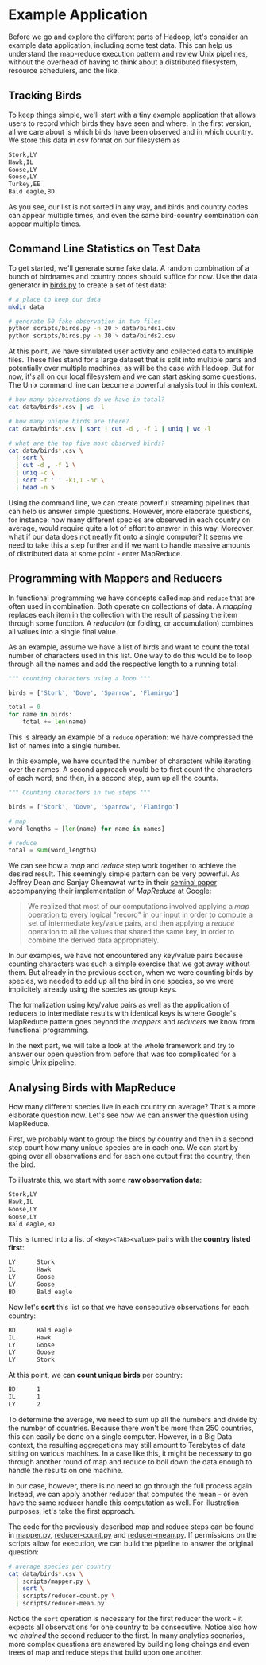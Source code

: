 # Example Application
Before we go and explore the different parts of Hadoop, let's consider an example data application, including some test data. This can help us understand the map-reduce execution pattern and review Unix pipelines, without the overhead of having to think about a distributed filesystem, resource schedulers, and the like.


## Tracking Birds
To keep things simple, we'll start with a tiny example application that allows users to record which birds they have seen and where. In the first version, all we care about is which birds have been observed and in which country. We store this data in csv format on our filesystem as

```txt
Stork,LY
Hawk,IL
Goose,LY
Goose,LY
Turkey,EE
Bald eagle,BD
```

As you see, our list is not sorted in any way, and birds and country codes can appear multiple times, and even the same bird-country combination can appear multiple times.


## Command Line Statistics on Test Data
To get started, we'll generate some fake data. A random combination of a bunch of birdnames and country codes should suffice for now. Use the data generator in [birds.py](scripts/birds.py) to create a set of test data:

```sh
# a place to keep our data
mkdir data

# generate 50 fake observation in two files
python scripts/birds.py -n 20 > data/birds1.csv
python scripts/birds.py -n 30 > data/birds2.csv
```

At this point, we have simulated user activity and collected data to multiple files. These files stand for a large dataset that is split into multiple parts and potentially over multiple machines, as will be the case with Hadoop. But for now, it's all on our local filesystem and we can start asking some questions. The Unix command line can become a powerful analysis tool in this context.

```sh
# how many observations do we have in total?
cat data/birds*.csv | wc -l

# how many unique birds are there?
cat data/birds*.csv | sort | cut -d , -f 1 | uniq | wc -l

# what are the top five most observed birds?
cat data/birds*.csv \
  | sort \
  | cut -d , -f 1 \
  | uniq -c \
  | sort -t ' ' -k1,1 -nr \
  | head -n 5
```

Using the command line, we can create powerful streaming pipelines that can help us answer simple questions. However, more elaborate questions, for instance: how many different species are observed in each country on average, would require quite a lot of effort to answer in this way. Moreover, what if our data does not neatly fit onto a single computer? It seems we need to take this a step further and if we want to handle massive amounts of distributed data at some point - enter MapReduce.


## Programming with Mappers and Reducers
In functional programming we have concepts called `map` and `reduce` that are often used in combination. Both operate on collections of data. A *mapping* replaces each item in the collection with the result of passing the item through some function. A *reduction* (or folding, or accumulation) combines all values into a single final value.

As an example, assume we have a list of birds and want to count the total number of characters used in this list. One way to do this would be to loop through all the names and add the respective length to a running total:

```py
""" counting characters using a loop """

birds = ['Stork', 'Dove', 'Sparrow', 'Flamingo']

total = 0
for name in birds:
    total += len(name)
```

This is already an example of a `reduce` operation: we have compressed the list of names into a single number.

In this example, we have counted the number of characters while iterating over the names. A second approach would be to first count the characters of each word, and then, in a second step, sum up all the counts.

```py
""" Counting characters in two steps """

birds = ['Stork', 'Dove', 'Sparrow', 'Flamingo']

# map
word_lengths = [len(name) for name in names]

# reduce
total = sum(word_lengths)
```

We can see how a *map* and *reduce* step work together to achieve the desired result. This seemingly simple pattern can be very powerful. As Jeffrey Dean and Sanjay Ghemawat write in their [seminal paper](https://research.google/pubs/pub62/) accompanying their implementation of *MapReduce* at Google:

> We realized that most of our computations involved applying a *map* operation to every logical "record" in our input in order to compute a set of intermediate key/value pairs, and then applying a *reduce* operation to all the values that shared the same key, in order to combine the derived data appropriately.

In our examples, we have not encountered any key/value pairs because counting characters was such a simple exercise that we got away without them. But already in the previous section, when we were counting birds by species, we needed to add up all the bird in one species, so we were implicitely already using the species as group keys.

The formalization using key/value pairs as well as the application of reducers to intermediate results with identical keys is where Google's MapReduce pattern goes beyond the *mappers* and *reducers* we know from functional programming.

In the next part, we will take a look at the whole framework and try to answer our open question from before that was too complicated for a simple Unix pipeline.


## Analysing Birds with MapReduce
How many different species live in each country on average? That's a more elaborate question now. Let's see how we can answer the question using MapReduce.

First, we probably want to group the birds by country and then in a second step count how many unique species are in each one. We can start by going over all observations and for each one output first the country, then the bird.

To illustrate this, we start with some **raw observation data**:

```txt
Stork,LY
Hawk,IL
Goose,LY
Goose,LY
Bald eagle,BD
```

This is turned into a list of `<key><TAB><value>` pairs with the **country listed first**:

```txt
LY      Stork
IL      Hawk
LY      Goose
LY      Goose
BD      Bald eagle
```

Now let's **sort** this list so that we have consecutive observations for each country:

```txt
BD      Bald eagle
IL      Hawk
LY      Goose
LY      Goose
LY      Stork
```

At this point, we can **count unique birds** per country:

```txt
BD      1
IL      1
LY      2
```

To determine the average, we need to sum up all the numbers and divide by the number of countries. Because there won't be more than 250 countries, this can easily be done on a single computer. However, in a Big Data context, the resulting aggregations may still amount to Terabytes of data sitting on various machines. In a case like this, it might be necessary to go through another round of map and reduce to boil down the data enough to handle the results on one machine.

In our case, however, there is no need to go through the full process again. Instead, we can apply another reducer that computes the mean - or even have the same reducer handle this computation as well. For illustration purposes, let's take the first approach.

The code for the previously described map and reduce steps can be found in [mapper.py](scripts/mapper.py), [reducer-count.py](scripts/reducer-count.py) and [reducer-mean.py](scripts/reducer-mean.py). If permissions on the scripts allow for execution, we can build the pipeline to answer the original question:

```sh
# average species per country
cat data/birds*.csv \
  | scripts/mapper.py \
  | sort \
  | scripts/reducer-count.py \
  | scripts/reducer-mean.py
```

Notice the `sort` operation is necessary for the first reducer the work - it expects all observations for one country to be consecutive. Notice also how we *chained* the second reducer to the first. In many analytics scenarios, more complex questions are answered by building long chaings and even trees of map and reduce steps that build upon one another.


